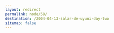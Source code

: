 ```yaml
---
layout: redirect
permalink: node/58/
destination: /2004-04-13-salar-de-uyuni-day-two
sitemap: false
---
```

